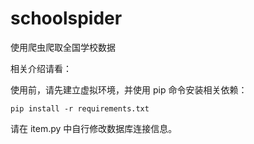 # schoolspider
使用爬虫爬取全国学校数据

相关介绍请看：[](https://slarker.me/school-spider/)

使用前，请先建立虚拟环境，并使用 pip 命令安装相关依赖：

```
pip install -r requirements.txt
```

请在 item.py 中自行修改数据库连接信息。
